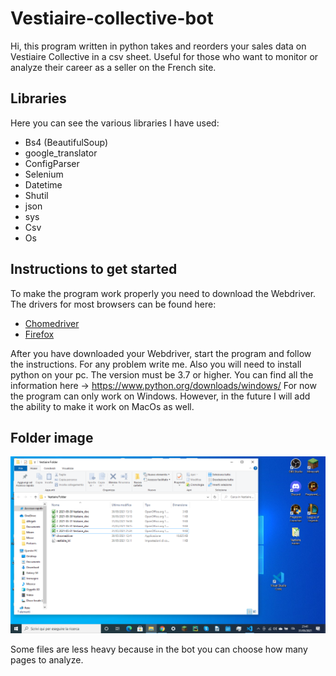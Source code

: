 # Vestiaire-collective-bot
Hi, this program written in python takes and reorders your sales data on Vestiaire Collective in a csv sheet. Useful for those who want to monitor or analyze their career as a seller on the French site.  

## Libraries

Here you can see the various libraries I have used: 
- Bs4 (BeautifulSoup)
- google_translator 
- ConfigParser
- Selenium 
- Datetime 
- Shutil
- json
- sys
- Csv 
- Os  

## Instructions to get started

To make the program work properly you need to download the Webdriver. The drivers for most browsers can be found here:
- [Chomedriver](https://chromedriver.chromium.org/)
- [Firefox](https://developer.mozilla.org/en-US/docs/Web/WebDriver)

After you have downloaded your Webdriver, start the program and follow the instructions. For any problem write me.  Also you will need to install python on your pc. The version must be 3.7 or higher. You can find all the information here -> https://www.python.org/downloads/windows/  For now the program can only work on Windows. However, in the future I will add the ability to make it work on MacOs as well.

## Folder image

<img src="ImageVesFolder/Screenshot-Vestiaire-Folder.png">

Some files are less heavy because in the bot you can choose how many pages to analyze.
